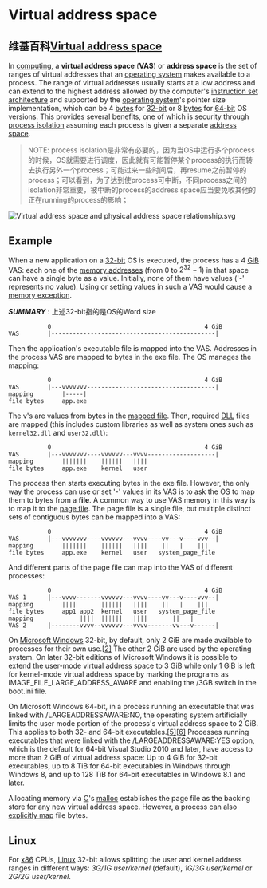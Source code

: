 # Virtual address space

## 维基百科[Virtual address space](https://en.wikipedia.org/wiki/Virtual_address_space)

In [computing](https://en.wikipedia.org/wiki/Computing), a **virtual address space** (**VAS**) or **address space** is the set of ranges of virtual addresses that an [operating system](https://en.wikipedia.org/wiki/Operating_system) makes available to a process. The range of virtual addresses usually starts at a low address and can extend to the highest address allowed by the computer's [instruction set architecture](https://en.wikipedia.org/wiki/Instruction_set) and supported by the [operating system](https://en.wikipedia.org/wiki/Operating_system)'s pointer size implementation, which can be 4 [bytes](https://en.wikipedia.org/wiki/Bytes) for [32-bit](https://en.wikipedia.org/wiki/32-bit) or 8 [bytes](https://en.wikipedia.org/wiki/Bytes) for [64-bit](https://en.wikipedia.org/wiki/64-bit) OS versions. This provides several benefits, one of which is security through [process isolation](https://en.wikipedia.org/wiki/Process_isolation) assuming each process is given a separate [address space](https://en.wikipedia.org/wiki/Address_space).

> NOTE: process isolation是非常有必要的，因为当OS中运行多个process的时候，OS就需要进行调度，因此就有可能暂停某个process的执行而转去执行另外一个process；可能过来一些时间后，再resume之前暂停的process；可以看到，为了达到使process可中断，不同process之间的isolation非常重要，被中断的process的address space应当要免收其他的正在running的process的影响；

![Virtual address space and physical address space relationship.svg](https://upload.wikimedia.org/wikipedia/commons/thumb/3/32/Virtual_address_space_and_physical_address_space_relationship.svg/300px-Virtual_address_space_and_physical_address_space_relationship.svg.png)

## Example



When a new application on a [32-bit](https://en.wikipedia.org/wiki/32-bit) OS is executed, the process has a 4 [GiB](https://en.wikipedia.org/wiki/Gibibyte) VAS: each one of the [memory addresses](https://en.wikipedia.org/wiki/Memory_address) (from 0 to $2^{32} − 1$) in that space can have a single byte as a value. Initially, none of them have values ('-' represents no value). Using or setting values in such a VAS would cause a [memory exception](https://en.wikipedia.org/wiki/Page_fault).

***SUMMARY*** : 上述32-bit指的是OS的Word size

```
           0                                           4 GiB
VAS        |----------------------------------------------|
```

Then the application's executable file is mapped into the VAS. Addresses in the process VAS are mapped to bytes in the exe file. The OS manages the mapping:

```
           0                                           4 GiB
VAS        |---vvvvvvv------------------------------------|
mapping        |-----|
file bytes     app.exe
```

The v's are values from bytes in the [mapped file](https://en.wikipedia.org/wiki/Memory-mapped_file). Then, required [DLL](https://en.wikipedia.org/wiki/Dynamic-Link_Library) files are mapped (this includes custom libraries as well as system ones such as `kernel32.dll` and `user32.dll`):

```
           0                                           4 GiB
VAS        |---vvvvvvv----vvvvvv---vvvv-------------------|
mapping        |||||||    ||||||   ||||
file bytes     app.exe    kernel   user
```

The process then starts executing bytes in the exe file. However, the only way the process can use or set '-' values in its VAS is to ask the OS to map them to bytes from a **file**. A common way to use VAS memory in this way is to map it to the [page file](https://en.wikipedia.org/wiki/Page_file). The page file is a single file, but multiple distinct sets of contiguous bytes can be mapped into a VAS:

```
           0                                           4 GiB
VAS        |---vvvvvvv----vvvvvv---vvvv----vv---v----vvv--|
mapping        |||||||    ||||||   ||||    ||   |    |||
file bytes     app.exe    kernel   user   system_page_file
```

And different parts of the page file can map into the VAS of different processes:

```
           0                                           4 GiB
VAS 1      |---vvvv-------vvvvvv---vvvv----vv---v----vvv--|
mapping        ||||       ||||||   ||||    ||   |    |||
file bytes     app1 app2  kernel   user   system_page_file
mapping             ||||  ||||||   ||||       ||   |
VAS 2      |--------vvvv--vvvvvv---vvvv-------vv---v------|
```

On [Microsoft Windows](https://en.wikipedia.org/wiki/Microsoft_Windows) 32-bit, by default, only 2 GiB are made available to processes for their own use.[[2\]](https://en.wikipedia.org/wiki/Virtual_address_space#cite_note-2) The other 2 GiB are used by the operating system. On later 32-bit editions of Microsoft Windows it is possible to extend the user-mode virtual address space to 3 GiB while only 1 GiB is left for kernel-mode virtual address space by marking the programs as IMAGE_FILE_LARGE_ADDRESS_AWARE and enabling the /3GB switch in the boot.ini file. 

On Microsoft Windows 64-bit, in a process running an executable that was linked with /LARGEADDRESSAWARE:NO, the operating system artificially limits the user mode portion of the process's virtual address space to 2 GiB. This applies to both 32- and 64-bit executables.[[5\]](https://en.wikipedia.org/wiki/Virtual_address_space#cite_note-5)[[6\]](https://en.wikipedia.org/wiki/Virtual_address_space#cite_note-6) Processes running executables that were linked with the /LARGEADDRESSAWARE:YES option, which is the default for 64-bit Visual Studio 2010 and later, have access to more than 2 GiB of virtual address space: Up to 4 GiB for 32-bit executables, up to 8 TiB for 64-bit executables in Windows through Windows 8, and up to 128 TiB for 64-bit executables in Windows 8.1 and later. 

Allocating memory via [C](https://en.wikipedia.org/wiki/C_(programming_language))'s [malloc](https://en.wikipedia.org/wiki/Malloc) establishes the page file as the backing store for any new virtual address space. However, a process can also [explicitly map](https://en.wikipedia.org/wiki/Memory-mapped_file) file bytes.

## Linux

For [x86](https://en.wikipedia.org/wiki/X86) CPUs, [Linux](https://en.wikipedia.org/wiki/Linux) 32-bit allows splitting the user and kernel address ranges in different ways: *3G/1G user/kernel* (default), *1G/3G user/kernel* or *2G/2G user/kernel*. 








